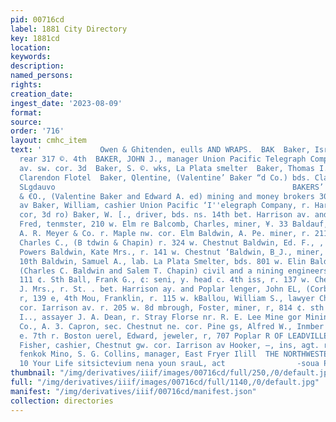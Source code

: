 ```yaml
---
pid: 00716cd
label: 1881 City Directory
key: 1881cd
location: 
keywords: 
description: 
named_persons: 
rights: 
creation_date: 
ingest_date: '2023-08-09'
format: 
source: 
order: '716'
layout: cmhc_item
text: '             Owen & Ghitenden, eulls AND WRAPS.  BAK  Baker, Israel V., miner,
  rear 317 ©. 4th  BAKER, JOHN J., manager Union Pacific Telegraph Company, Harrison
  av. sw. cor. 3d  Baker, S. ©. wks, La Plata smelter  Baker, Thomas I., store ekecper,
  Clarendon Flotel  Baker, Qlentine, (Valentine’ Baker “d Co.) bds. Clarendon     NY
  SLgdauvo                                                     BAKERS’ ‘VALENTINE
  & €O., (Valentine Baker and Edward A. ed) mining and money brokers 307 Harrison
  av Baker, William, cashier Union Pacific ‘I''elegraph Company, r. Harrison ay. sw.
  cor, 3d ro) Baker, W. [., driver, bds. ns. 14th bet. Harrison av. and Poplar = Balcom,
  Fred, tenmster, 210 w. Elm re Balcomb, Charles, miner, ¥. 33 Baldauf, "Frank, lab.
  A. R. Meyer & Co. r. Maple nw. cor. Elm Baldwin, A. Pe. miner, r. 211 w. 3d Baldwin,
  Charles C., (B tdwin & Chapin) r. 324 w. Chestnut Baldwin, Ed. F., , barkpr Jobn
  Powers Baldwin, Kate Mrs., r. 141 w. Chestnut ‘Baldwin, B_J., miner, bds, 521 e.
  10th Baldwin, Samuel A., lab. La Plata Smelter, bds. 801 w. Elin Baldwin & Chapin,
  (Charles C. Baldwin and Salem T. Chapin) civil and a nining engineers and assnyers
  111 ¢. Sth Ball, Frank G., ¢: seni, y. head c. 4th iss, r. 137 w. Chestnut , M.
  J. Mrs., r. St. . bet. Harrison ay. and Poplar lenger, John EL, (Corbett & Ballenger)
  r, 139 e, 4th Mou, Franklin, r. 115 w. kBallou, William S., lawyer Chestnut ew.
  cor. Iarrison av. r. 205 w. 8d mbrough, Foster, miner, r, 814 ¢. sth ie, Clarence
  I.., assayer J. A. Dean, r. Stray Florse nr. R. E. Lee Mine gor Mining and Milling
  Co., A. 3. Capron, sec. Chestnut ne. cor. Pine gs, Alfred W., Inmber dealer 223
  e. 7th r. Boston uerel, Edward, jeweler, r, 707 Poplar R OF LEADVILLE, George R.
  Fisher, cashier, Chestnut gw. cor. Iarrison av Hooker, —, ins, agt. r. 123 ¢. 4th
  fenkok Mino, S. G. Collins, manager, East Fryer Ilill  THE NORTHWESTERN MUTUAL.
  10 Your Life sitsictevium nena youn srauL, act                -soua PER on ay SHLOTO    '
thumbnail: "/img/derivatives/iiif/images/00716cd/full/250,/0/default.jpg"
full: "/img/derivatives/iiif/images/00716cd/full/1140,/0/default.jpg"
manifest: "/img/derivatives/iiif/00716cd/manifest.json"
collection: directories
---
```

